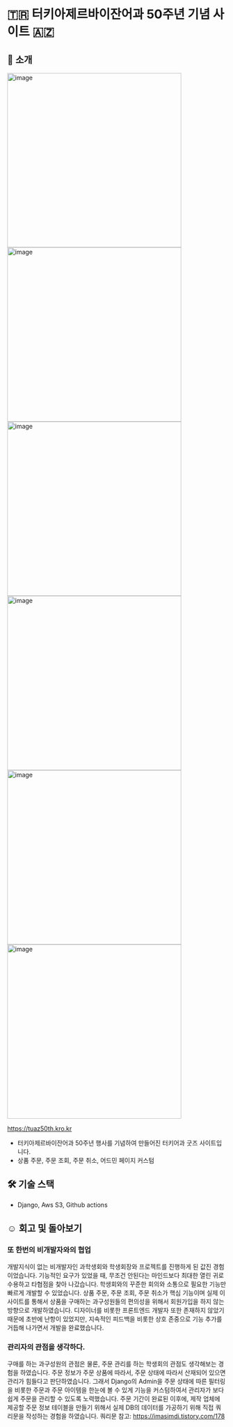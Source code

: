 # 🇹🇷 터키아제르바이잔어과 50주년 기념 사이트 🇦🇿
## 🌟 소개

<img width="400" alt="image" src="https://github.com/leehjhjhj/tuaz50th/assets/102458609/889f3529-a394-41ca-aeb4-ea2a87957a9b">
<img width="400" alt="image" src="https://github.com/leehjhjhj/tuaz50th/assets/102458609/aa88b94b-d0c7-4013-b533-7d887da12c03">
<img width="400" alt="image" src="https://github.com/leehjhjhj/tuaz50th/assets/102458609/4f96fa6d-442a-47ae-b962-6c2fdc02edf6">
<img width="400" alt="image" src="https://github.com/leehjhjhj/tuaz50th/assets/102458609/e7f57433-a2b2-40d7-98f6-55df6fb2e600">
<img width="400" alt="image" src="https://github.com/leehjhjhj/tuaz50th/assets/102458609/f909d184-ba87-42b3-ad13-f038b503e773">
<img width="400" alt="image" src="https://github.com/leehjhjhj/tuaz50th/assets/102458609/f11ca87a-201a-498b-b015-dc97bd9da9ac">

https://tuaz50th.kro.kr
- 터키아제르바이잔어과 50주년 행사를 기념하여 만들어진 터키어과 굿즈 사이트입니다.
- 상품 주문, 주문 조회, 주문 취소, 어드민 페이지 커스텀
  
## 🛠️ 기술 스택
- Django, Aws S3, Github actions

## ☺️ 회고 및 돌아보기
### 또 한번의 비개발자와의 협업
개발지식이 없는 비개발자인 과학생회와 학생회장와 프로젝트를 진행하게 된 값진 경험이었습니다. 기능적인 요구가 있었을 때, 무조건 안된다는 마인드보다 최대한 열린 귀로 수용하고 타협점을 찾아 나갔습니다. 학생회와의 꾸준한 회의와 소통으로 필요한 기능만 빠르게 개발할 수 있었습니다. 상품 주문, 주문 조회, 주문 취소가 핵심 기능이며 실제 이 사이트를 통해서 상품을 구매하는 과구성원들의 편의성을 위해서 회원가입을 하지 않는 방향으로 개발하였습니다. 디자이너를 비롯한 프론트엔드 개발자 또한 존재하지 않았기 때문에 초반에 난항이 있었지만, 지속적인 피드백을 비롯한 상호 존중으로 기능 추가를 거듭해 나가면서 개발을 완료했습니다.

### 관리자의 관점을 생각하다.
구매를 하는 과구성원의 관점은 물론, 주문 관리를 하는 학생회의 관점도 생각해보는 경험을 하였습니다. 주문 정보가 주문 상품에 따라서, 주문 상태에 따라서 산재되어 있으면 관리가 힘들다고 판단하였습니다. 그래서 Django의 Admin을 주문 상태에 따른 필터링을 비롯한 주문과 주문 아이템을 한눈에 볼 수 있게 기능을 커스텀하여서 관리자가 보다 쉽게 주문을 관리할 수 있도록 노력했습니다. 주문 기간이 완료된 이후에, 제작 업체에 제공할 주문 정보 테이블을 만들기 위해서 실제 DB의 데이터를 가공하기 위해 직접 쿼리문을 작성하는 경험을 하였습니다. 
쿼리문 참고: https://imasimdi.tistory.com/178
